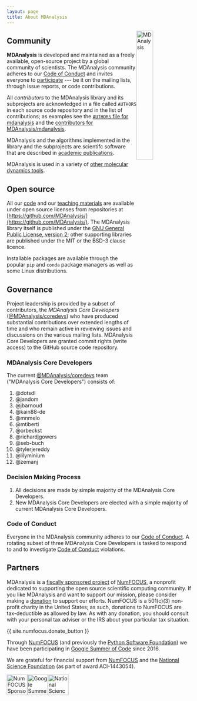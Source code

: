 ```yaml
---
layout: page
title: About MDAnalysis
---
```


<img src="{{ site.baseurl }}/public/mdanalysis-logo_square.png"
style="float: right" alt="MDAnalysis" width="30%"/>


## Community

**MDAnalysis** is developed and maintained as a freely available, open-source
project by a global community of scientists. The MDAnalysis community adheres
to our [Code of Conduct]({{site.baseurl}}/pages/conduct/) and invites everyone
to [participate]({{site.baseurl}}/#participating) --- be it on the mailing
lists, through issue reports, or code contributions.

All *contributors* to the MDAnalysis library and its subprojects are acknowledged
in a file called `AUTHORS` in each source code repository and in the list of
contributions; as examples see the [`AUTHORS` file for
mdanalysis](https://github.com/MDAnalysis/mdanalysis/blob/develop/package/AUTHORS)
and the [contributors for
MDAnalysis/mdanalysis](https://github.com/MDAnalysis/mdanalysis/graphs/contributors).

MDAnalysis and the algorithms implemented in the library and the subprojects are
scientifc software that are described in [academic
publications]({{site.baseurl}}/pages/citations/).

MDAnalysis is used in a variety of [other molecular dynamics tools]({{site.baseurl}}/pages/used-by/).


## Open source

All our [code]({{site.baseurl}}/#availability) and our [teaching
materials]({{site.baseurl}}/pages/learning_MDAnalysis/) are available
under open source licenses from repositories at
[https://github.com/MDAnalysis/](https://github.com/MDAnalysis/). The
MDAnalysis library itself is published under the [GNU General Public
License, version 2](https://www.gnu.org/licenses/gpl-2.0.html); other
supporting libraries are published under the MIT or the BSD-3 clause
licence. 

Installable packages are available through the popular ``pip`` and
``conda`` package managers as well as some Linux distributions.


## Governance

Project leadership is provided by a subset of contributors,
the *MDAnalysis Core Developers*
([@MDAnalysis/coredevs](https://github.com/orgs/MDAnalysis/teams/coredevs))
who have produced substantial contributions over extended lengths of
time and who remain active in reviewing issues and discussions on the
various mailing lists. MDAnalysis Core Developers are granted commit
rights (write access) to the GitHub source code repository.

### MDAnalysis Core Developers

The current
[@MDAnalysis/coredevs](https://github.com/orgs/MDAnalysis/teams/coredevs/members)
team ("MDAnalysis Core Developers") consists of:

1. @dotsdl
2. @jandom
3. @jbarnoud
4. @kain88-de
5. @mnmelo
6. @mtiberti
7. @orbeckst
8. @richardjgowers
9. @seb-buch
10. @tylerjereddy
11. @lilyminium
12. @zemanj


### Decision Making Process

1. All decisions are made by simple majority of the MDAnalysis Core
   Developers.
2. New MDAnalysis Core Developers are elected with a simple majority
   of current MDAnalysis Core Developers.

### Code of Conduct

Everyone in the MDAnalysis community adheres to our [Code of
Conduct]({{site.baseurl}}/pages/conduct/).  A rotating subset of three
MDAnalysis Core Developers is tasked to respond to and to investigate
[Code of Conduct]({{site.baseurl}}/pages/conduct/) violations.


## Partners

MDAnalysis is a [fiscally sponsored
project]({{site.numfocus.sponsored_project}}) of [NumFOCUS][], a nonprofit
dedicated to supporting the open source scientific computing community. If you
like MDAnalysis and want to support our mission, please consider making a
[donation]({{site.numfocus.donate}}) to support our efforts. NumFOCUS is a
501(c)(3) non-profit charity in the United States; as such, donations to
NumFOCUS are tax-deductible as allowed by law.  As with any donation, you
should consult with your personal tax adviser or the IRS about your particular
tax situation.

{{ site.numfocus.donate_button }}

Through [NumFOCUS][] (and previously the [Python Software
Foundation](https://www.python.org/psf/)) we have been participating in [Google
Summer of Code](https://summerofcode.withgoogle.com/) since 2016. 

We are grateful for financial support from [NumFOCUS][] and the [National Science
Foundation](https://www.nsf.gov/) (as part of award ACI-1443054).




<a href="{{site.numfocus.sponsored_project}}">
<img src="{{site.images}}/numfocus-sponsored.png" title="NumFOCUS sponsored project"
	alt="NumFOCUS Sponsored" style="display: inline; float: left; height: 4em;" />
</a>
	
<img
	src="https://developers.google.com/open-source/gsoc/images/gsoc2016-sun-373x373.png"
	title="Google Summer of Code" alt="Google Summer of Code"
	style="display: inline; float: left; height: 4em;" />

<img src="{{site.images}}/nsf.jpg" title="National Science Foundation"
	alt="National Science Foundation" style="display: inline; float: left; height: 4em;" />
	



[NumFOCUS]: https://www.numfocus.org
